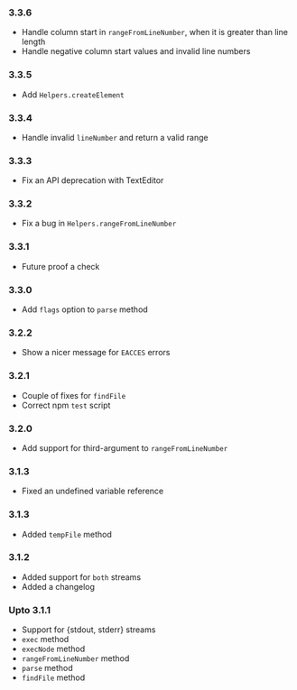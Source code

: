 ### 3.3.6

* Handle column start in `rangeFromLineNumber`, when it is greater than line length
* Handle negative column start values and invalid line numbers

### 3.3.5

* Add `Helpers.createElement`

### 3.3.4

* Handle invalid `lineNumber` and return a valid range

### 3.3.3

* Fix an API deprecation with TextEditor

### 3.3.2

* Fix a bug in `Helpers.rangeFromLineNumber`

### 3.3.1

* Future proof a check

### 3.3.0

* Add `flags` option to `parse` method

### 3.2.2

* Show a nicer message for `EACCES` errors

### 3.2.1

* Couple of fixes for `findFile`
* Correct npm `test` script

### 3.2.0
* Add support for third-argument to `rangeFromLineNumber`

### 3.1.3
* Fixed an undefined variable reference

### 3.1.3
* Added `tempFile` method

### 3.1.2
* Added support for `both` streams
* Added a changelog

### Upto 3.1.1

* Support for {stdout, stderr} streams
* `exec` method
* `execNode` method
* `rangeFromLineNumber` method
* `parse` method
* `findFile` method

